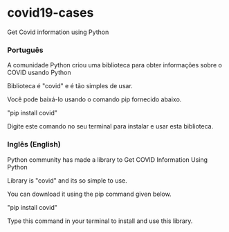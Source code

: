 # covid19-cases
Get Covid information using Python

<h3>Português</h3>

A comunidade Python criou uma biblioteca para obter informações sobre o COVID usando Python

Biblioteca é "covid" e é tão simples de usar.

Você pode baixá-lo usando o comando pip fornecido abaixo.

"pip install covid"

Digite este comando no seu terminal para instalar e usar esta biblioteca.

<h3>Inglês (English)</h3>

Python community has made a library to Get COVID Information Using Python

Library is "covid" and its so simple to use.

You can download it using the pip command given below.

"pip install covid"

Type this command in your terminal to install and use this library.
